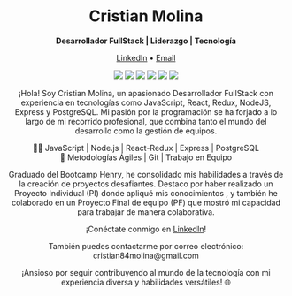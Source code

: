 <h1 align="center">Cristian Molina</h1>
<p align="center">
  <strong>Desarrollador FullStack | Liderazgo | Tecnología</strong>
</p>

<p align="center">
  <a href="https://www.linkedin.com/in/cristian-molina-60522220a">LinkedIn</a> •
  <a href="mailto:cristian84molina@gmail.com">Email</a>
</p>

<p align="center">
  <img src="https://img.shields.io/badge/JavaScript-Expert-yellow">
  <img src="https://img.shields.io/badge/React-Enthusiast-blue">
  <img src="https://img.shields.io/badge/Node.js-Proficient-green">
  <img src="https://img.shields.io/badge/Redux-Passionate-purple">
  <img src="https://img.shields.io/badge/Express-Skilled-orange">
  <img src="https://img.shields.io/badge/PostgreSQL-Knowledgeable-blue">
</p>

<p align="center">
  ¡Hola! Soy Cristian Molina, un apasionado Desarrollador FullStack con experiencia en tecnologías como JavaScript, React, Redux, NodeJS, Express y PostgreSQL. Mi pasión por la programación se ha forjado a lo largo de mi recorrido profesional, que combina tanto el mundo del desarrollo como la gestión de equipos.
</p>

<p align="center">
  👨‍💻 JavaScript | Node.js | React-Redux | Express | PostgreSQL<br>
  🚀 Metodologías Ágiles | Git | Trabajo en Equipo
</p>

<p align="center">
  Graduado del Bootcamp Henry, he consolidado mis habilidades a través de la creación de proyectos desafiantes. Destaco por haber realizado un Proyecto Individual (PI) donde apliqué mis conocimientos , y también he colaborado en un Proyecto Final de equipo (PF) que mostró mi capacidad para trabajar de manera colaborativa.
</p>

<p align="center">
  ¡Conéctate conmigo en <a href="https://www.linkedin.com/in/cristian-molina-60522220a">LinkedIn</a>!
</p>

<p align="center">
  También puedes contactarme por correo electrónico: cristian84molina@gmail.com
</p>

<p align="center">
  ¡Ansioso por seguir contribuyendo al mundo de la tecnología con mi experiencia diversa y habilidades versátiles! 🌐
</p>


